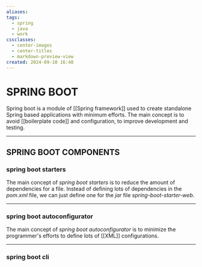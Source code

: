 ```yaml
---
aliases: 
tags:
  - spring
  - java
  - work
cssclasses:
  - center-images
  - center-titles
  - markdown-preview-view
created: 2024-09-10 16:48
---
```






# SPRING BOOT


Spring boot is a module of [[Spring framework]] used to create standalone Spring based applications with minimum efforts. The main concept is to avoid [[boilerplate code]] and configuration, to improve development and testing.

---

## SPRING BOOT COMPONENTS

### spring boot starters

The main concept of *spring boot starters* is to reduce the amount of dependencies for a file. Instead of defining lots of dependencies in the *pom.xml* file, we can just define one for the *jar* file *spring-boot-starter-web*.

---

### spring boot autoconfigurator

The main concept of *spring boot autoconfigurator* is to minimize the programmer's efforts to define lots of [[XML]] configurations.

---

### spring boot cli



